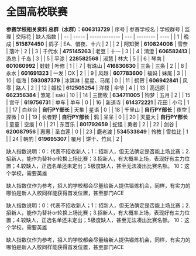 全国高校联赛
=============

**参赛学校相关资料 总群（水群）：606313729** 
| 序号 | 参赛学校名 | 学校群号          | 监理  | 交际花      | 缺人指数 |
| -- | ----- | ------------- | --- | -------- | ---- |
| 1  | 晚成    | **515874450** | 鸽子  | EA、惜夜、十六 | 2    |
| 2  | 阿知贺   | **610824008** | 雪奈  | 落叶       | 2    |
| 3  | 千代水   | **475145263** | 老豆  | 十一       | 3    |
| 4  | 清澄    | **606582413** | 游总  | 千岛       | 3    |
| 5  | 平泷    | **228582568** | 淑慧  | 林大       | 5    |
| 6  | 琴南    | **601060992** | 蛙蛙  | 叶修       | 1    |
| 7  | 有珠山   | **416830630** | 三条  | 三条       | 2    |
| 8  | 永水    | **601691323** | 一发  | DX       | 2    |
| 9  | 风越    | **607783600** | 福妈  | 妹尾       | 3    |
| 10 | 临海    | **593087379** | 冰淇淋 | 星星、马尾    | 0    |
| 11 | 鹤贺    | **606942841** | 风零  | 路人       | 2    |
| 12 | 姬松    | **612505254** | 洋榎  | 伞爷       | 4    |
| 13 | 高远原   | **662356384** | 煞笔  | saki     | 10   |
| 14 | 三箇牧   | **634711005** | 狗梦  | 五月       | 2    |
| 15 | 宫守    | **619756731** | 单车  | 单车       | 0    |
| 16 | 新道寺   | **614372221** | 花田  | 小弓       | 1    |
| 17 | 白丝台   | **自行PY部长**    | 天集  | 星语       | 0    |
| 18 | 千里山   | **自行PY部长**    | 夜空  | 探微       | 0    |
| 19 | 长者野   | **自行PY部长**    | 鸦   | 呆呆       | 0    |
| 20 | 天童大   | **自行PY部长**    | 童童  | 空痕       | 0    |
| 21 | 东百乐   | **801792659** | 蛇怪  | 勇者       | 2    |
| 22 | 剑谷    | **620087956** | 惠惠  | 圣白莲      | 0    |
| 23 | 鹿老渡   | **534533849** | 怜教  | 雪拉比      | 1    |
| 24 | 朝酌    | **619695307** | 覆月  | 饼干、竹风    | 2    |

缺人指数说明：0：代表不招收新人；1：招新人，但无法确定是否能上场比赛；2.招新人，能作为替补or轮换上场比赛；3.招新人，有大概率上场，表现好有主力位置；4.较缺人，正选名单还未定出；5极度缺人，甚至无法凑出比赛名额。
10：这个学校，需要英雄

缺人指数仅作为参考，招人的学校都会尽量给新人提供锻炼机会，同样，有实力的哪怕是新人入校同样能获得首发位置，甚至部门ACE


缺人指数说明：0：代表不招收新人；1：招新人，但无法确定是否能上场比赛；2.招新人，能作为替补or轮换上场比赛；3.招新人，有大概率上场，表现好有主力位置；4.较缺人，正选名单还未定出；5极度缺人，甚至无法凑出比赛名额。
10：这个学校，需要英雄

缺人指数仅作为参考，招人的学校都会尽量给新人提供锻炼机会，同样，有实力的哪怕是新人入校同样能获得首发位置，甚至部门ACE
